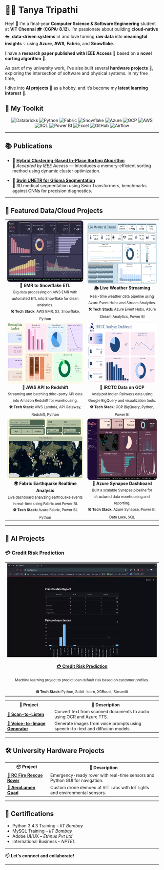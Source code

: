 # 👩‍💻 Tanya Tripathi
Hey! 👋 I’m a final-year **Computer Science & Software Engineering** student at **VIT Chennai** 🎓 (**CGPA: 8.12**). I’m passionate about building **cloud-native** ☁️, **data-driven systems** 📊 and love turning **raw data** into **meaningful insights** 💡 using **Azure**, **AWS**, **Fabric**, and **Snowflake**.

I have a **research paper published with IEEE Access** 📝 based on a **novel sorting algorithm** 🧮. 

As part of my university work, I’ve also built several **hardware projects** 🔧, exploring the intersection of software and physical systems. In my free time, 

I dive into **AI projects** 🤖 as a hobby, and it’s become my **latest learning interest** 🚀.

## 🧰 My Toolkit

<p align="center">
  <img src="https://w7.pngwing.com/pngs/496/62/png-transparent-databricks-logo-thumbnail-tech-companies-thumbnail.png" alt="Databricks" height="40px" />
  <img src="https://cdn.jsdelivr.net/gh/devicons/devicon/icons/python/python-original.svg" alt="Python" height="40px" />
  <img src="https://static.wikia.nocookie.net/logopedia/images/a/aa/Microsoft_Fabric_2023.svg/revision/latest?cb=20230528223239" alt="Fabric" height="40px" />
  <img src="https://images.ctfassets.net/h6ufgtwb6nv1/4xeg3E52wiN7iUDIlBacsw/065485e8ac85198c8b435c49daa54550/snowflake__1_.svg" alt="Snowflake" height="40px" />
  <img src="https://upload.wikimedia.org/wikipedia/commons/a/a8/Microsoft_Azure_Logo.svg" alt="Azure" height="40px" />
  <img src="https://upload.wikimedia.org/wikipedia/commons/5/51/Google_Cloud_logo.svg" alt="GCP" height="40px" />
  <img src="https://upload.wikimedia.org/wikipedia/commons/9/93/Amazon_Web_Services_Logo.svg" alt="AWS" height="40px" />
  <img src="https://www.svgrepo.com/show/331760/sql-database-generic.svg" alt="SQL" height="40px" />
  <img src="https://upload.wikimedia.org/wikipedia/commons/thumb/c/cf/New_Power_BI_Logo.svg/2048px-New_Power_BI_Logo.svg.png" alt="Power BI" height="40px" />
  <img src="https://cdn.iconscout.com/icon/free/png-512/free-excel-logo-icon-download-in-svg-png-gif-file-formats--brand-brands-logos-pack-icons-116252.png?f=webp&w=512" alt="Excel" height="40px" />
  <img src="https://cdn.iconscout.com/icon/free/png-512/free-github-icon-download-in-svg-png-gif-file-formats--logo-developer-tool-brand-logos-pack-icons-1597554.png?f=webp&w=512" alt="GitHub" height="40px" />
  <img src="https://encrypted-tbn0.gstatic.com/images?q=tbn:ANd9GcR5wBizqY6LoRyWJ7Xgr2CXVGBTLwkx9VIflQ&s" alt="Airflow" height="40px" />
</p>

---

## 📚 Publications

- 📄 [**Hybrid Clustering-Based In-Place Sorting Algorithm**](https://github.com/Tanya0139/hybrid_clustering_based_in-place_sorting_algorithm)  
  🔹 *Accepted by IEEE Access* — Introduces a memory-efficient sorting method using dynamic cluster optimization.  

- 🧠 [**Swin UNETR for Glioma Segmentation**](https://github.com/Tanya0139/swin-UNETR)  
  🔹 3D medical segmentation using Swin Transformers, benchmarks against CNNs for precision diagnostics.

---

## 🚀 Featured Data/Cloud Projects

<table align="center" style="border-radius: 0px;"> 
  <tr>
    <td align="center">
      <a href="https://github.com/Tanya0139/aws-emr-snowflake/blob/main/README.md">
        <img src="https://github.com/Tanya0139/tanya0139/blob/main/assets_tanya/emr.png" alt="AWS EMR to Snowflake" height="200" style="border-radius: 8px;">
      </a>
      <br><b>🔁 EMR to Snowflake ETL</b><br>
      <sub>Big data processing on AWS EMR with automated ETL into Snowflake for clean analytics.</sub><br>
      <sub><b>🛠 Tech Stack:</b> AWS EMR, S3, Snowflake, Python</sub>
    </td>
    <td align="center">
      <a href="https://github.com/Tanya0139/live-weather-streaming-azure">
        <img src="https://github.com/Tanya0139/tanya0139/blob/main/assets_tanya/azure_weather.png" alt="Live Weather Streaming" height="200" style="border-radius: 8px;">
      </a>
      <br><b>🌦️ Live Weather Streaming</b><br>
      <sub>Real-time weather data pipeline using Azure Event Hubs and Stream Analytics.</sub><br>
      <sub><b>🛠 Tech Stack:</b> Azure Event Hubs, Azure Stream Analytics, Power BI</sub>
    </td>
  </tr>
  <tr>
    <td align="center">
      <a href="https://github.com/Tanya0139/aws-api-to-redshift">
        <img src="https://github.com/Tanya0139/tanya0139/blob/main/assets_tanya/zillow.png" alt="AWS API to Redshift" height="200" style="border-radius: 8px;">
      </a>
      <br><b>📡 AWS API to Redshift</b><br>
      <sub>Streaming and batching third-party API data into Amazon Redshift for warehousing.</sub><br>
      <sub><b>🛠 Tech Stack:</b> AWS Lambda, API Gateway, Redshift, Python</sub>
    </td>
    <td align="center">
      <a href="https://github.com/Tanya0139/irctc-gcp-bigQuery/blob/main/README.md">
        <img src="https://github.com/Tanya0139/tanya0139/blob/main/assets_tanya/gcp_irctc.png" alt="IRCTC GCP BigQuery" height="200" style="border-radius: 8px;">
      </a>
      <br><b>🚆 IRCTC Data on GCP</b><br>
      <sub>Analyzed Indian Railways data using Google BigQuery and visualization tools.</sub><br>
      <sub><b>🛠 Tech Stack:</b> GCP BigQuery, Python, Power BI</sub>
    </td>
  </tr>
  <tr>
    <td align="center">
      <a href="https://github.com/Tanya0139/fabric-earthquake-realtime-analysis/tree/main">
        <img src="https://github.com/Tanya0139/tanya0139/blob/main/assets_tanya/fabric-earthquake.png" height="200" style="border-radius: 8px;">
      </a>
      <br><b>🌍 Fabric Earthquake Realtime Analysis</b><br>
      <sub>Live dashboard analyzing earthquake events in real-time using Fabric and Power BI.</sub><br>
      <sub><b>🛠 Tech Stack:</b> Azure Fabric, Power BI, Python</sub>
    </td>
    <td align="center">
      <a href="https://github.com/Tanya0139/Azure_Synapse/blob/main/README.md">
        <img src="https://github.com/Tanya0139/tanya0139/blob/main/assets_tanya/synapse.png" alt="Azure Synapse Analytics" height="200" style="border-radius: 8px;">
      </a>
      <br><b>🧪 Azure Synapse Dashboard</b><br>
      <sub>Built a scalable Synapse pipeline for structured data warehousing and reporting.</sub><br>
      <sub><b>🛠 Tech Stack:</b> Azure Synapse, Power BI, Data Lake, SQL</sub>
    </td>
  </tr>
</table>


---

## 🤖 AI Projects

### 💳 Credit Risk Prediction

<table align="center">
  <tr>
    <td align="center" width="600">
      <a href="https://github.com/Tanya0139/credit-risk-prediction">
      <img src="https://github.com/Tanya0139/tanya0139/blob/main/assets_tanya/credit.gif" alt="Credit Risk Prediction" width="100%">
      </a>
      <br><br>
      <a href="https://github.com/Tanya0139/credit-risk-prediction"><strong>💳 Credit Risk Prediction</strong></a>
      <br><br>
      <sub>Machine learning project to predict loan default risk based on customer profiles.</sub>
      <br><br>
      <sub><strong>🛠 Tech Stack:</strong> Python, Scikit-learn, XGBoost, Streamlit</sub>
    </td>
  </tr>
</table>

<table align="center" style="border-radius: 0px;"> 
  <tr>
    <th>🚀 Project</th>
    <th>📝 Description</th>
  </tr>
  <tr>
    <td><a href="https://github.com/Tanya0139/scan-to-listen"><b>🧾 Scan-to-Listen</b></a></td>
    <td>Convert text from scanned documents to audio using OCR and Azure TTS.</td>
  </tr>
  <tr>
    <td><a href="https://github.com/Tanya0139/voice-to-image-generator"><b>🎨 Voice-to-Image Generator</b></a></td>
    <td>Generate images from voice prompts using speech-to-text and diffusion models.</td>
  </tr>
</table>

---

## 🛠️ University Hardware Projects

<table align="center" style="border-radius: 0px;"> 
  <tr>
    <th>📦 Project</th>
    <th>📝 Description</th>
  </tr>
  <tr>
    <td><a href="https://github.com/Tanya0139/RC-Fire-Rescue-Rover"><b>🚒 RC Fire Rescue Rover</b></a></td>
    <td>Emergency-ready rover with real-time sensors and Python GUI for navigation.</td>
  </tr>
  <tr>
    <td><a href="https://github.com/Tanya0139/AeroLumenQuad-A-QuadCopter-project"><b>🚁 AeroLumen Quad</b></a></td>
    <td>Custom drone demoed at VIT Labs with IoT lights and environmental sensors.</td>
  </tr>
</table>


---

## 📜 Certifications

- Python 3.4.3 Training – *IIT Bombay*  
- MySQL Training – *IIT Bombay*  
- Adobe UI/UX – *Ethnus Pvt Ltd*  
- International Business – *NPTEL*

---

📫 **Let's connect and collaborate!**  

---

